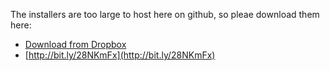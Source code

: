 The installers are too large to host here on github, so pleae download them here:<br>
 - [Download from Dropbox](http://bit.ly/28NKmFx)
 - [http://bit.ly/28NKmFx](http://bit.ly/28NKmFx)
